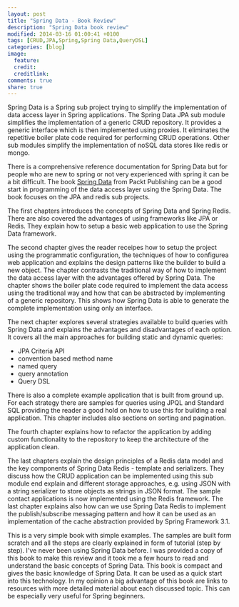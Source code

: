 ```yaml
---
layout: post
title: "Spring Data - Book Review"
description: "Spring Data book review"
modified: 2014-03-16 01:00:41 +0100
tags: [CRUD,JPA,Spring,Spring Data,QueryDSL]
categories: [blog]
image:
  feature: 
  credit: 
  creditlink: 
comments: true
share: true
---
```


Spring Data is a Spring sub project trying to simplify the implementation of data access layer in Spring applications. The Spring Data JPA sub module simplifies the implementation of a generic CRUD repository. It provides a generic interface which is then implemented using proxies. It eliminates the repetitive boiler plate code required for performing CRUD operations. Other sub modules simplify the implementation of noSQL data stores like redis or mongo.

There is a comprehensive reference documentation for Spring Data but for people who are new to spring or not very experienced with spring it can be a bit difficult. The book [Spring Data](http://www.packtpub.com/spring-data/book) from Packt Publishing can be a good start in programming of the data access layer using the Spring Data. The book focuses on the JPA and redis sub projects.

The first chapters introduces the concepts of Spring Data and Spring Redis. There are also covered the advantages of using frameworks like JPA or Redis. They explain how to setup a basic web application to use the Spring Data framework. 

The second chapter gives the reader receipes how to setup the project using the programmatic configuration, the techniques of how to configurea web application and explains the design patterns like the builder to build a new object. The chapter contrasts the traditional way of how to implement the data access layer with the advantages offered by Spring Data. The chapter shows the boiler plate code required to implement the data access using the traditional way and how that can be abstracted by implementing of a generic repository. This shows how Spring Data is able to generate the complete implementation using only an interface.

The next chapter explores several strategies available to build queries with Spring Data and explains the advantages and disadvantages of each option. It covers all the main approaches for building static and dynamic queries:

* JPA Criteria API
* convention based method name
* named query
* query annotation
* Query DSL

There is also a complete example application that is built from ground up. For each strategy there are samples for queries using JPQL and Standard SQL providing the reader a good hold on how to use this for building a real application. This chapter includes also sections on sorting and pagination.

The fourth chapter explains how to refactor the application by adding custom functionality to the repository to keep the architecture of the application clean.

The last chapters explain the design principles of a Redis data model and the key components of Spring Data Redis - template and serializers. They discuss how the CRUD application can be implemented using this sub module end explain and different storage approaches, e.g. using JSON with a string serializer to store objects as strings in JSON format. The sample contact applications is now implemented using the Redis framework. The last chapter explains also how can we use Spring Data Redis to implement the publish/subscribe messaging pattern and how it can be used as an implementation of the cache abstraction provided by Spring Framework 3.1.

This is a very simple book with simple examples. The samples are built form scratch and all the steps are clearly explained in form of tutorial (step by step). I've never been using Spring Data before. I was provided a copy of this book to make this review and it took me a few hours to read and understand the basic concepts of Spring Data. This book is compact and gives the basic knowledge of Spring Data. It can be used as a quick start into this technology. In my opinion a big advantage of this book are links to resources with more detailed material about each discussed topic. This can be especially very useful for Spring beginners.
